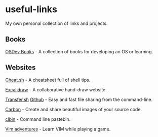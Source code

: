# useful-links
My own personal collection of links and projects.

## Books
[OSDev Books](https://wiki.osdev.org/Books) - A collection of books for developing an OS or learning.

## Websites
[Cheat.sh](https://cheat.sh/) - A cheatsheet full of shell tips.

[Excalidraw](https://excalidraw.com/) - A collaborative hand-draw website.

[Transfer.sh](https://transfer.sh/) [Github](https://github.com/dutchcoders/transfer.sh/) - Easy and fast file sharing from the command-line.

[Carbon](https://carbon.now.sh/) - Create and share beautiful images of your source code.

[clbin](https://clbin.com/) - Command line pastebin.

[Vim adventures](https://vim-adventures.com/) - Learn VIM while playing a game.
